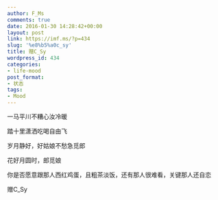 ```yaml
---
author: F_Ms
comments: true
date: 2016-01-30 14:28:42+00:00
layout: post
link: https://imf.ms/?p=434
slug: '%e8%b5%a0c_sy'
title: 赠C_Sy
wordpress_id: 434
categories:
- life-mood
post_format:
- 状态
tags:
- Mood
---
```


一马平川不糟心汝冷暖

踏十里潇洒吃喝自由飞



岁月静好，好姑娘不愁急觅郎

花好月圆时，郎觅娘



你是否愿意跟那人西红鸡蛋，且粗茶淡饭，还有那人很难看，关键那人还自恋

赠C_Sy
